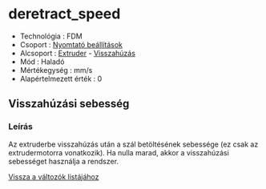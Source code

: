 # deretract\_speed

* Technológia : FDM
* Csoport : [Nyomtató beállítások](../../konfig/printer_settings.md)
* Alcsoport : [Extruder](../../konfig/printer_settings.md#extruder) - [Visszahúzás](../../konfig/printer_settings.md#visszahuzas)
* Mód : Haladó
* Mértékegység : mm/s
* Alapértelmezett érték : 0

## Visszahúzási sebesség

### Leírás

Az extruderbe visszahúzás után a szál betöltésének sebessége \(ez csak az extrudermotorra vonatkozik\). Ha nulla marad, akkor a visszahúzási sebességet használja a rendszer.

[Vissza a változók listájához](./)

